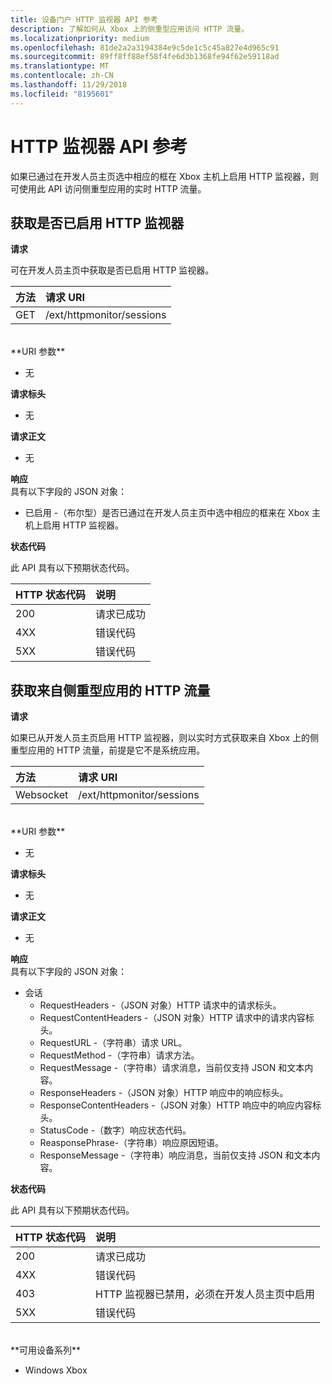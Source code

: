 ```yaml
---
title: 设备门户 HTTP 监视器 API 参考
description: 了解如何从 Xbox 上的侧重型应用访问 HTTP 流量。
ms.localizationpriority: medium
ms.openlocfilehash: 81de2a2a3194384e9c5de1c5c45a827e4d965c91
ms.sourcegitcommit: 89ff8ff88ef58f4fe6d3b1368fe94f62e59118ad
ms.translationtype: MT
ms.contentlocale: zh-CN
ms.lasthandoff: 11/29/2018
ms.locfileid: "8195601"
---
```

# <a name="http-monitor-api-reference"></a>HTTP 监视器 API 参考   
如果已通过在开发人员主页选中相应的框在 Xbox 主机上启用 HTTP 监视器，则可使用此 API 访问侧重型应用的实时 HTTP 流量。

## <a name="get-if-the-http-monitor-is-enabled"></a>获取是否已启用 HTTP 监视器

**请求**

可在开发人员主页中获取是否已启用 HTTP 监视器。

方法      | 请求 URI
:------     | :-----
GET | /ext/httpmonitor/sessions
<br />
**URI 参数**

- 无

**请求标头**

- 无

**请求正文**

- 无

**响应**   
具有以下字段的 JSON 对象：

* 已启用 -（布尔型）是否已通过在开发人员主页中选中相应的框来在 Xbox 主机上启用 HTTP 监视器。

**状态代码**

此 API 具有以下预期状态代码。

HTTP 状态代码      | 说明
:------     | :-----
200 | 请求已成功
4XX | 错误代码
5XX | 错误代码

## <a name="get-http-traffic-from-the-focused-app"></a>获取来自侧重型应用的 HTTP 流量
**请求**

如果已从开发人员主页启用 HTTP 监视器，则以实时方式获取来自 Xbox 上的侧重型应用的 HTTP 流量，前提是它不是系统应用。

方法      | 请求 URI
:------     | :-----
Websocket | /ext/httpmonitor/sessions
<br />
**URI 参数**

- 无

**请求标头**

- 无

**请求正文**

- 无

**响应**   
具有以下字段的 JSON 对象：

* 会话
    * RequestHeaders -（JSON 对象）HTTP 请求中的请求标头。
    * RequestContentHeaders -（JSON 对象）HTTP 请求中的请求内容标头。
    * RequestURL -（字符串）请求 URL。
    * RequestMethod -（字符串）请求方法。
    * RequestMessage -（字符串）请求消息，当前仅支持 JSON 和文本内容。
    * ResponseHeaders -（JSON 对象）HTTP 响应中的响应标头。
    * ResponseContentHeaders -（JSON 对象）HTTP 响应中的响应内容标头。
    * StatusCode -（数字）响应状态代码。
    * ReasponsePhrase-（字符串）响应原因短语。
    * ResponseMessage -（字符串）响应消息，当前仅支持 JSON 和文本内容。

**状态代码**

此 API 具有以下预期状态代码。

HTTP 状态代码      | 说明
:------     | :-----
200 | 请求已成功
4XX | 错误代码
403 | HTTP 监视器已禁用，必须在开发人员主页中启用
5XX | 错误代码

<br />
**可用设备系列**

* Windows Xbox